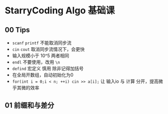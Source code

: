 # StarryCoding Algo 基础课

## 00 Tips
* `scanf` `printf` 不能取消同步流
* `cin` `cout` 取消同步流情况下，会更快 
* 输入规模小于 10^5 两者相同
* `endl` 不要使用，改用 `\n`
* `defind` 宏定义 慎用 除非记得加括号
* 在全局开数组，自动初始化为0
* `for(int i = 0;i < n; ++i) cin >> a[i];` 让 输入io 与 计算 分开，提高微乎其微的效率

## 01 前缀和与差分

